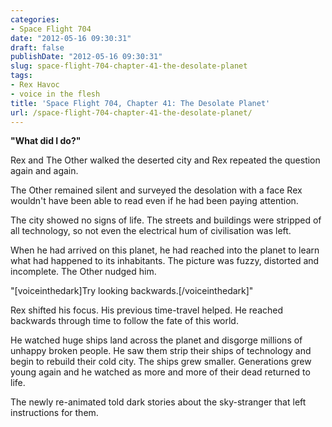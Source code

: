 ```yaml
---
categories:
- Space Flight 704
date: "2012-05-16 09:30:31"
draft: false
publishDate: "2012-05-16 09:30:31"
slug: space-flight-704-chapter-41-the-desolate-planet
tags:
- Rex Havoc
- voice in the flesh
title: 'Space Flight 704, Chapter 41: The Desolate Planet'
url: /space-flight-704-chapter-41-the-desolate-planet/
---
```

**"What did I do?"**

Rex and The Other walked the deserted city and Rex repeated the question
again and again.

The Other remained silent and surveyed the desolation with a face Rex
wouldn't have been able to read even if he had been paying attention.

The city showed no signs of life. The streets and buildings were
stripped of all technology, so not even the electrical hum of
civilisation was left.

When he had arrived on this planet, he had reached into the planet to
learn what had happened to its inhabitants. The picture was fuzzy,
distorted and incomplete. The Other nudged him.

"\[voiceinthedark\]Try looking backwards.\[/voiceinthedark\]"

Rex shifted his focus. His previous time-travel helped. He reached
backwards through time to follow the fate of this world.

<div class="timereverse-1">

He watched huge ships land across the planet and disgorge millions of
unhappy broken people. He saw them strip their ships of technology and
begin to rebuild their cold city. The ships grew smaller. Generations
grew young again and he watched as more and more of their dead returned
to life.

The newly re-animated told dark stories about the sky-stranger that left
instructions for them.

</div>